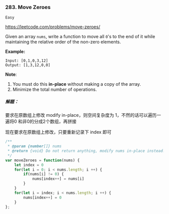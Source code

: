 ​	

### 283. Move Zeroes

`Easy`

https://leetcode.com/problems/move-zeroes/

Given an array `nums`, write a function to move all `0`'s to the end of it while maintaining the relative order of the non-zero elements.

**Example:**

```
Input: [0,1,0,3,12]
Output: [1,3,12,0,0]
```

**Note**:

1.  You must do this **in-place** without making a copy of the array.
2.  Minimize the total number of operations.



##### 解题：

要求在原数组上修改 modify in-place，则空间复杂度为 1，不然的话可以遍历一遍将0 和非0的分成2个数组，再拼接

现在要求在原数组上修改，只要重新记录下 index 即可

~~~js
/**
 * @param {number[]} nums
 * @return {void} Do not return anything, modify nums in-place instead.
 */
var moveZeroes = function(nums) {
    let index = 0
    for(let i = 0; i < nums.length; i ++) {
        if(nums[i] != 0) {
            nums[index++] = nums[i]
        }
    }
    for(let i = index; i < nums.length; i ++) {
        nums[index++] = 0
    }
};
~~~

